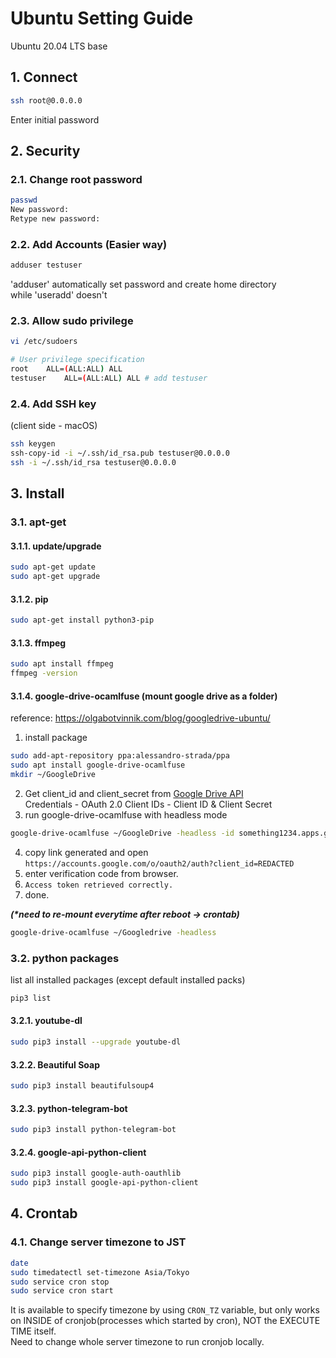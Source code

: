 # Ubuntu Setting Guide
Ubuntu 20.04 LTS base

## 1. Connect
``` sh
ssh root@0.0.0.0
```
Enter initial password

## 2. Security
### 2.1. Change root password
``` sh
passwd
New password: 
Retype new password: 
```
### 2.2. Add Accounts (Easier way)
``` sh
adduser testuser
```
'adduser' automatically set password and create home directory\
while 'useradd' doesn't
### 2.3. Allow sudo privilege
``` sh
vi /etc/sudoers

# User privilege specification
root	ALL=(ALL:ALL) ALL
testuser	ALL=(ALL:ALL) ALL # add testuser
```
### 2.4. Add SSH key
(client side - macOS)
``` sh
ssh keygen
ssh-copy-id -i ~/.ssh/id_rsa.pub testuser@0.0.0.0
ssh -i ~/.ssh/id_rsa testuser@0.0.0.0
```

## 3. Install
### 3.1. apt-get
#### 3.1.1. update/upgrade
``` sh
sudo apt-get update
sudo apt-get upgrade
```
#### 3.1.2. pip
``` sh
sudo apt-get install python3-pip
```
#### 3.1.3. ffmpeg
``` sh
sudo apt install ffmpeg
ffmpeg -version
```
#### 3.1.4. google-drive-ocamlfuse (mount google drive as a folder)
reference: https://olgabotvinnik.com/blog/googledrive-ubuntu/
1. install package
``` sh
sudo add-apt-repository ppa:alessandro-strada/ppa
sudo apt install google-drive-ocamlfuse
mkdir ~/GoogleDrive
```
2. Get client_id and client_secret from [Google Drive API](https://console.cloud.google.com/marketplace/product/google/drive.googleapis.com/)\
Credentials - OAuth 2.0 Client IDs - Client ID & Client Secret
3. run google-drive-ocamlfuse with headless mode
``` sh
google-drive-ocamlfuse ~/GoogleDrive -headless -id something1234.apps.googleusercontent.com -secret yoursecrethere
```
4. copy link generated and open ```https://accounts.google.com/o/oauth2/auth?client_id=REDACTED```
5. enter verification code from browser.
6. ```Access token retrieved correctly.```
7. done.

_**(\*need to re-mount everytime after reboot -> crontab)**_
``` sh
google-drive-ocamlfuse ~/Googledrive -headless
```

### 3.2. python packages
list all installed packages (except default installed packs)
``` sh
pip3 list
```
#### 3.2.1. youtube-dl
``` sh
sudo pip3 install --upgrade youtube-dl
```
#### 3.2.2. Beautiful Soap
``` sh
sudo pip3 install beautifulsoup4
```
#### 3.2.3. python-telegram-bot
``` sh
sudo pip3 install python-telegram-bot
```
#### 3.2.4. google-api-python-client
``` sh
sudo pip3 install google-auth-oauthlib
sudo pip3 install google-api-python-client
```
## 4. Crontab
### 4.1. Change server timezone to JST
``` sh
date
sudo timedatectl set-timezone Asia/Tokyo
sudo service cron stop
sudo service cron start
```
It is available to specify timezone by using ```CRON_TZ``` variable, but only works on INSIDE of cronjob(processes which started by cron), NOT the EXECUTE TIME itself.\
Need to change whole server timezone to run cronjob locally.




